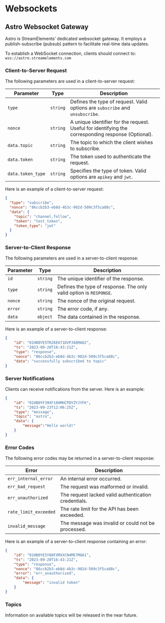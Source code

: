 # Websockets

## Astro Websocket Gateway

Astro is StreamElements' dedicated websocket gateway. It employs a publish-subscribe (pubsub) pattern to facilitate real-time data updates.

To establish a WebSocket connection, clients should connect to: `wss://astro.streamelements.com`

### Client-to-Server Request

The following parameters are used in a client-to-server request:

| Parameter | Type | Description |
| --- | --- | --- |
| `type` | `string` | Defines the type of request. Valid options are `subscribe` and `unsubscribe`. |
| `nonce` | `string` | A unique identifier for the request. Useful for identifying the corresponding response (Optional). |
| `data.topic` | `string` | The topic to which the client wishes to subscribe. |
| `data.token` | `string` | The token used to authenticate the request. |
| `data.token_type` | `string` | Specifies the type of token. Valid options are `apikey` and `jwt`. |

Here is an example of a client-to-server request:

```json
{
  "type": "subscribe",
  "nonce": "86ccb2b3-eb8d-4b3c-902d-509c3f5ca88c",
  "data": {
    "topic": "channel.follow",
    "token": "test_token",
    "token_type": "jwt"
  }
}
```

### Server-to-Client Response

The following parameters are used in a server-to-client response:

| Parameter | Type | Description |
| --- | --- | --- |
| `id` | `string` | The unique identifier of the response. |
| `type` | `string` | Defines the type of response. The only valid option is `RESPONSE`. |
| `nonce` | `string` | The nonce of the original request. |
| `error` | `string` | The error code, if any. |
| `data` | `object` | The data contained in the response. |

Here is an example of a server-to-client response:

```json
{
    "id": "01HB0YE5TR26EH71DVPJ68MA82",
    "ts": "2023-09-20T16:43:21Z",
    "type": "response",
    "nonce": "86ccb2b3-eb8d-4b3c-902d-509c3f5ca88c",
    "data": "successfully subscribed to topic"
}
```

### Server Notifications

Clients can receive notifications from the server. Here is an example:

```json
{
    "id": "01HB0YF39XF16HMHCPDYZYJYFK",
    "ts": "2023-09-23T12:06:25Z",
    "type": "message",
    "topic": "astro",
    "data": {
        "message":"Hello world!"
    }
}
```

### Error Codes

The following error codes may be returned in a server-to-client response:

| Error | Description |
| --- | --- |
| `err_internal_error` | An internal error occurred. |
| `err_bad_request` | The request was malformed or invalid. |
| `err_unauthorized` | The request lacked valid authentication credentials. |
| `rate_limit_exceeded` | The rate limit for the API has been exceeded. |
| `invalid_message` | The message was invalid or could not be processed. |

Here is an example of a server-to-client response containing an error:

```json
{
    "id": "01HB0YE5Y88FXMXXCN4ME7M8A1",
    "ts": "2023-09-20T16:43:21Z",
    "type": "response",
    "nonce": "86ccb2b3-eb8d-4b3c-902d-509c3f5ca88c",
    "error": "err_unauthorized",
    "data": {
        "message": "invalid token"
    }
}
```

### Topics

Information on available topics will be released in the near future.

<!-- | Topic | Required Scope | You are notified when |
| --- | --- | --- |
| `chatbot.timeout` | `bot:read` | When the chatbot times someone out | -->

